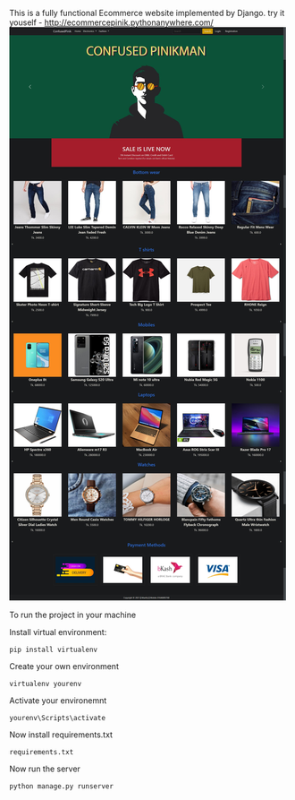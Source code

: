 This is a fully functional Ecommerce website implemented by Django.
try it youself - http://ecommercepinik.pythonanywhere.com/
![](app/static/app/images/1.png)

To run the project in your machine

Install virtual environment:
```
pip install virtualenv
```
Create your own environment
```
virtualenv yourenv
```
Activate your environemnt
```
yourenv\Scripts\activate
```
Now install requirements.txt
```
requirements.txt
```
Now run the server
```
python manage.py runserver
```
